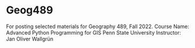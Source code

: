 # Geog489
For posting selected materials for Geography 489, Fall 2022.
Course Name: Advanced Python Programming for GIS
Penn State University
Instructor: Jan Oliver Wallgrün
